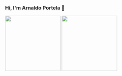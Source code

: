 ### Hi, I'm Arnaldo Portela 👋

<div>
  <img height="180em" src="https://github-readme-stats.vercel.app/api?username=arnaldoportela&show_icons=true&theme=dracula&include_all_commits=true&count_private=true"/>
  <img height="180em" src="https://github-readme-stats.vercel.app/api/top-langs?username=arnaldoportela&layout=compact&theme=dracula&langs_count=16"/>
</div>
